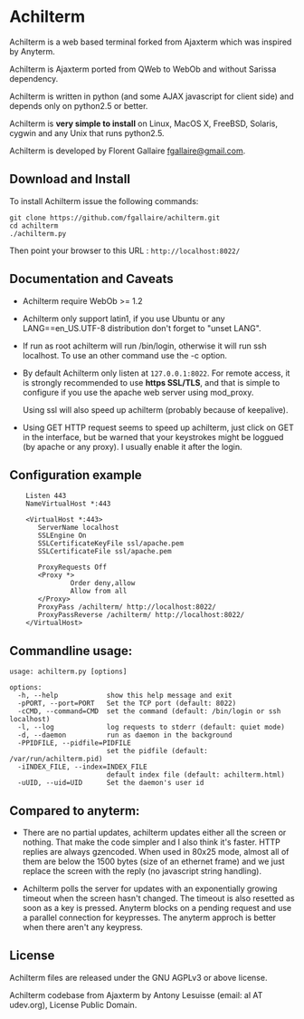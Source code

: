 # Achilterm

Achilterm is a web based terminal forked from Ajaxterm which was inspired by Anyterm.

Achilterm is Ajaxterm ported from QWeb to WebOb and without Sarissa dependency.

Achilterm is written in python (and some AJAX javascript for client side) and depends only on python2.5 or better.

Achilterm is **very simple to install** on Linux, MacOS X, FreeBSD, Solaris, cygwin and any Unix that runs python2.5.

Achilterm is developed by Florent Gallaire <fgallaire@gmail.com>.

## Download and Install

To install Achilterm issue the following commands:
```
git clone https://github.com/fgallaire/achilterm.git
cd achilterm
./achilterm.py
```
Then point your browser to this URL : `http://localhost:8022/`

## Documentation and Caveats

 * Achilterm require WebOb >= 1.2

 * Achilterm only support latin1, if you use Ubuntu or any LANG==en_US.UTF-8 distribution don't forget to "unset LANG".

 * If run as root achilterm will run /bin/login, otherwise it will run ssh
   localhost. To use an other command use the -c option.

 * By default Achilterm only listen at `127.0.0.1:8022`. For remote access, it is
   strongly recommended to use **https SSL/TLS**, and that is simple to
   configure if you use the apache web server using mod_proxy.

   Using ssl will also speed up achilterm (probably because of keepalive).

 * Using GET HTTP request seems to speed up achilterm, just click on GET in the
   interface, but be warned that your keystrokes might be loggued (by apache or
   any proxy). I usually enable it after the login.


## Configuration example

```
    Listen 443
    NameVirtualHost *:443

    <VirtualHost *:443>
       ServerName localhost
       SSLEngine On
       SSLCertificateKeyFile ssl/apache.pem
       SSLCertificateFile ssl/apache.pem

       ProxyRequests Off
       <Proxy *>
               Order deny,allow
               Allow from all
       </Proxy>
       ProxyPass /achilterm/ http://localhost:8022/
       ProxyPassReverse /achilterm/ http://localhost:8022/
    </VirtualHost>
```

## Commandline usage:

```
usage: achilterm.py [options]

options:
  -h, --help            show this help message and exit
  -pPORT, --port=PORT   Set the TCP port (default: 8022)
  -cCMD, --command=CMD  set the command (default: /bin/login or ssh localhost)
  -l, --log             log requests to stderr (default: quiet mode)
  -d, --daemon          run as daemon in the background
  -PPIDFILE, --pidfile=PIDFILE
                        set the pidfile (default: /var/run/achilterm.pid)
  -iINDEX_FILE, --index=INDEX_FILE
                        default index file (default: achilterm.html)
  -uUID, --uid=UID      Set the daemon's user id
```

## Compared to anyterm:

 * There are no partial updates, achilterm updates either all the screen or
   nothing. That make the code simpler and I also think it's faster. HTTP
   replies are always gzencoded. When used in 80x25 mode, almost all of
   them are below the 1500 bytes (size of an ethernet frame) and we just
   replace the screen with the reply (no javascript string handling).

 * Achilterm polls the server for updates with an exponentially growing
   timeout when the screen hasn't changed. The timeout is also resetted as
   soon as a key is pressed. Anyterm blocks on a pending request and use a
   parallel connection for keypresses. The anyterm approch is better
   when there aren't any keypress.

## License

Achilterm files are released under the GNU AGPLv3 or above license.

Achilterm codebase from Ajaxterm by Antony Lesuisse (email: al AT udev.org), License Public Domain.
